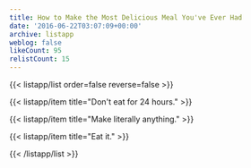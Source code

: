 ```yaml
---
title: How to Make the Most Delicious Meal You've Ever Had
date: '2016-06-22T03:07:09+00:00'
archive: listapp
weblog: false
likeCount: 95
relistCount: 15
---
```



{{< listapp/list order=false reverse=false >}}

   {{< listapp/item title="Don't eat for 24 hours." >}}

   {{< listapp/item title="Make literally anything." >}}

   {{< listapp/item title="Eat it." >}}

{{< /listapp/list >}}
